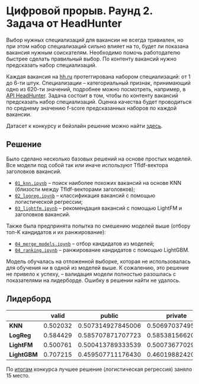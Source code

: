 # Цифровой прорыв. Раунд 2. Задача от HeadHunter

Выбор нужных специализаций для вакансии не всегда тривиален, но при этом набор специализаций сильно влияет на то, будет ли показана вакансия нужным соискателям. Необходимо помочь работодателю быстрее сделать правильный выбор. По контенту вакансий нужно предсказать набор специализаций.

Каждая вакансия на [hh.ru](https://hh.ru/) протеггирована набором специализаций: от 1 до 6-ти штук. Специализации – категориальный признак, принимающий одно из 620-ти значений, подробнее можно посмотреть, например, в [API HeadHunter](https://github.com/hhru/api/blob/master/docs/specializations.md). Задача состоит в том, чтобы по контенту вакансий предсказать набор специализаций. Оценка качества будет проводиться по среднему значению f-score предсказанных наборов по каждой вакансии.

Датасет к конкурсу и бейзлайн решение можно найти [здесь](https://drive.google.com/drive/folders/1sXtlmFmEjzoUROXfYtDl-mvExc41pQ7l).

## Решение

Было сделано несколько базовых решений на основе простых моделей. Все модели под собой так или иначе используют TfIdf-вектора заголовков вакансий.

* [`01_knn.ipynb`](01_knn.ipynb) – поиск наиболее похожих вакансий на основе KNN (близости между TfIdf-векторами заголовков);
* [`02_logreg.ipynb`](02_logreg.ipynb) – классификация вакансий с помощью логистической регрессии;
* [`03_lightfm.ipynb`](03_lightfm.ipynb) – рекомендация вакансий с помощью LightFM и заголовков вакансий.

Также была предпринята попытка по смешению моделей выше (отбору топ-K кандидатов и их ранжирование):
* [`04_merge_models.ipynb`](04_merge_models.ipynb) – отбор кандидатов из моделей;
* [`04_ranking.ipynb`](04_ranking.ipynb) – ранжирование кандидатов с помощью LightGBM.

Модель обучалась на отложенной выборке, которая не использовалась для обучения ни в одной из моделей выше. К сожалению, это решение не привело к успеху, – валидация модели полностью разошлась с показателями на лидерборде. Ошибку в решении найти не удалось.

## Лидерборд

|              | valid    | public            | private          |
|--------------|----------|-------------------|------------------|
| **KNN**      | 0.502032 | 0.507314927845006 | 0.50697037495664 |
| **LogReg**   | 0.584429 | 0.585707871707723 | 0.58538156620956 |
| **LightFM**  | 0.500761 | 0.500413789333539 | 0.50073677029846 |
| **LightGBM** | 0.707215 | 0.459507711176430 | 0.46019882420163 |

По [итогам](https://cups.mail.ru/results/leadersofdigital?period=past&round_id=583) конкурса лучшее решение (логистическая регрессия) заняло 15 место.
